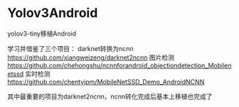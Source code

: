 # Yolov3Android
yolov3-tiny移植Android

学习并借鉴了三个项目：
darknet转换为ncnn https://github.com/xiangweizeng/darknet2ncnn
图片检测 https://github.com/chehongshu/ncnnforandroid_objectiondetection_Mobilenetssd
实时检测 https://github.com/chentyjpm/MobileNetSSD_Demo_AndroidNCNN

其中最重要的项目为darknet2ncnn，ncnn转化完成后基本上移植也完成了
